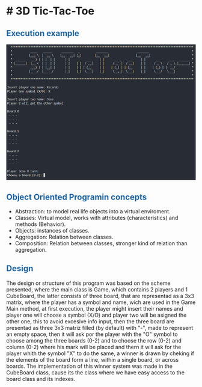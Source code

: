# # 3D Tic-Tac-Toe

## <span style="color: rgb(26, 99, 169);">Execution example</span>
![Ricardo Rosales](images/3DTicTacToe.PNG)

## <span style="color: rgb(26, 99, 169);">Object Oriented Programin concepts</span>
* Abstraction: to model real life objects into a virtual enviroment.
* Classes: Virtual model, works with attributes (characteristics) and methods (Behavior).
* Objects: instances of classes.
* Aggregation: Relation between classes.
* Composition: Relation between classes, stronger kind of relation than aggregation.

## <span style="color: rgb(26, 99, 169);">Design</span>
The design or structure of this program was based on the scheme presented, where the main class is Game, which contains 2 players and 1 CubeBoard, the latter consists of three board, that are representad as a 3x3 matrix, where the player has a symbol and name, wich are used in the Game Main method, at first execution, the player might insert their names and player one will choose a symbol (X/O) and player two will be asigned the other one, this to avoid excesive info input, then the three board are presentad as three 3x3 matriz filled (by default) with "-", made to represent an empty space, then it will ask por the player with the "O" symbol to choose among the three boards (0-2) and to choose the row (0-2) and column (0-2) where his mark will be placed and thern it will ask for the player whith the symbol "X" to do the same, a winner is drawn by cheking if the elements of the board form a line, within a single board, or across boards. The implementation of this winner system was made in the CubeBoard class, cause its the class where we have easy access to the board class and its indexes.